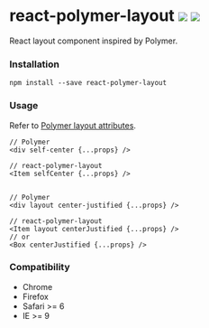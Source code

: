 # react-polymer-layout [![](https://badge.fury.io/js/react-polymer-layout.svg)](https://www.npmjs.com/package/react-polymer-layout) [![](https://travis-ci.org/wizawu/react-polymer-layout.svg)](https://travis-ci.org/wizawu/react-polymer-layout)

React layout component inspired by Polymer.

### Installation

```
npm install --save react-polymer-layout
```

### Usage

Refer to [Polymer layout attributes](https://www.polymer-project.org/0.5/docs/polymer/layout-attrs.html).

```
// Polymer
<div self-center {...props} />

// react-polymer-layout
<Item selfCenter {...props} />


// Polymer
<div layout center-justified {...props} />

// react-polymer-layout
<Item layout centerJustified {...props} />
// or
<Box centerJustified {...props} />
```

### Compatibility

+ Chrome
+ Firefox
+ Safari >= 6
+ IE >= 9

